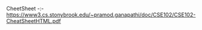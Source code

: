 CheetSheet -:- https://www3.cs.stonybrook.edu/~pramod.ganapathi/doc/CSE102/CSE102-CheatSheetHTML.pdf
